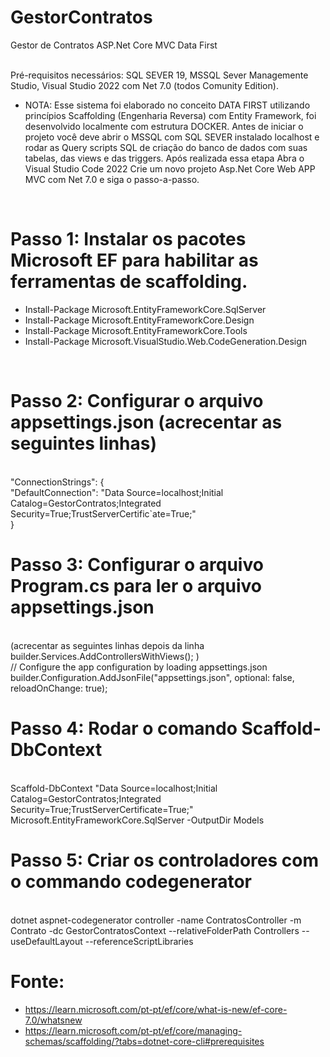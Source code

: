 # GestorContratos
 Gestor de Contratos ASP.Net Core MVC Data First

<br> Pré-requisitos necessários: SQL SEVER 19, MSSQL Sever Managemente Studio, Visual Studio 2022 com Net 7.0  (todos Comunity Edition).

- NOTA: Esse sistema foi elaborado no conceito DATA FIRST utilizando princípios Scaffolding (Engenharia Reversa) com Entity Framework, foi desenvolvido localmente com estrutura DOCKER. Antes de iniciar o projeto você deve abrir o MSSQL com SQL SEVER instalado localhost e rodar as Query scripts SQL de criação do banco de dados com suas tabelas, das views e das triggers. Após realizada essa etapa Abra o Visual Studio Code 2022 Crie um novo projeto Asp.Net Core Web APP MVC com Net 7.0 e siga o passo-a-passo.
<br>

# Passo 1: Instalar os pacotes Microsoft EF para habilitar as ferramentas de scaffolding.
- Install-Package Microsoft.EntityFrameworkCore.SqlServer
- Install-Package Microsoft.EntityFrameworkCore.Design
- Install-Package Microsoft.EntityFrameworkCore.Tools
- Install-Package Microsoft.VisualStudio.Web.CodeGeneration.Design
<br>

# Passo 2: Configurar o arquivo appsettings.json (acrecentar as seguintes linhas)

<br> "ConnectionStrings": {
<br>          "DefaultConnection": "Data Source=localhost;Initial Catalog=GestorContratos;Integrated Security=True;TrustServerCertific`ate=True;"
<br> }

# Passo 3: Configurar o arquivo Program.cs para ler o arquivo appsettings.json 
<br>(acrecentar as seguintes linhas depois da linha
<br>builder.Services.AddControllersWithViews(); )
<br> // Configure the app configuration by loading appsettings.json
<br>builder.Configuration.AddJsonFile("appsettings.json", optional: false, reloadOnChange: true);

# Passo 4: Rodar o comando Scaffold-DbContext
<br>Scaffold-DbContext "Data Source=localhost;Initial Catalog=GestorContratos;Integrated Security=True;TrustServerCertificate=True;" Microsoft.EntityFrameworkCore.SqlServer -OutputDir Models

# Passo 5: Criar os controladores com o commando codegenerator 

<br>dotnet aspnet-codegenerator controller -name ContratosController -m Contrato -dc GestorContratosContext --relativeFolderPath Controllers --useDefaultLayout --referenceScriptLibraries

# Fonte:
- https://learn.microsoft.com/pt-pt/ef/core/what-is-new/ef-core-7.0/whatsnew	
- https://learn.microsoft.com/pt-pt/ef/core/managing-schemas/scaffolding/?tabs=dotnet-core-cli#prerequisites

